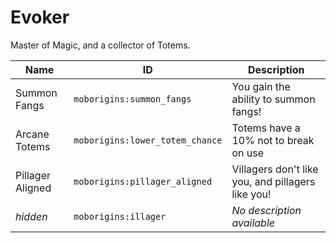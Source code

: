 # Evoker
Master of Magic, and a collector of Totems.

| Name | ID | Description |
| ----- | ---- | ------------- |
| Summon Fangs | `moborigins:summon_fangs` | You gain the ability to summon fangs! |
| Arcane Totems | `moborigins:lower_totem_chance` | Totems have a 10% not to break on use |
| Pillager Aligned | `moborigins:pillager_aligned` | Villagers don't like you, and pillagers like you! |
| *hidden* | `moborigins:illager` | *No description available* |
